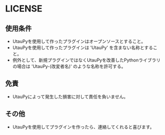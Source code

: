 # LICENSE

## 使用条件

- UtauPyを使用して作ったプラグインはオープンソースとすること。
- UtauPyを使用して作ったプラグインは 'UtauPy' を含まない名称とすること。
- 例外として、新規プラグインではなくUtauPyを改善したPythonライブラリの場合は 'UtauPy-(改変者名)' のような名称を許可する。

## 免責

- UtauPyによって発生した損害に対して責任を負いません。

## その他

- UtauPyを使用してプラグインを作ったら、連絡してくれると喜びます。


